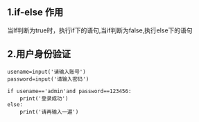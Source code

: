 ## 1.if-else 作用

当If判断为true时，执行if下的语句,当if判断为false,执行else下的语句

## 2.用户身份验证

```
usename=input('请输入账号')
password=input('请输入密码')

if usename=='admin'and password==123456:
    print('登录成功')
else:
    print('请再输入一遍')
```